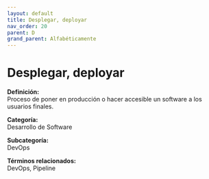 ```yaml
---
layout: default
title: Desplegar, deployar
nav_order: 20
parent: D
grand_parent: Alfabéticamente
---
```


# Desplegar, deployar

**Definición:**  
Proceso de poner en producción o hacer accesible un software a los usuarios finales.

**Categoría:**  
Desarrollo de Software  

**Subcategoría:**  
DevOps

**Términos relacionados:**  
DevOps, Pipeline
